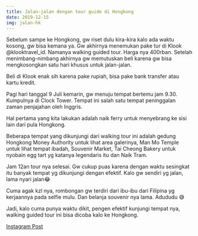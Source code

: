 ```yaml
---
title: Jalan-jalan dengan tour guide di Hongkong
date: 2019-12-15
img: jalan-hk
---
```

Sebelum sampe ke Hongkong, gw riset dulu kira-kira kalo ada waktu kosong, gw bisa kemana ya. Gw akhirnya menemukan pake tur di Klook @klooktravel_id. Namanya walking guided tour. Harga nya 400rban. Setelah menimbang-nimbang akhirnya gw memutuskan beli karena gw bisa mengkosongkan satu hari khusus untuk jalan-jalan.

Beli di Klook enak sih karena pake rupiah, bisa pake bank transfer atau kartu kredit.

Pagi hari tanggal 9 Juli kemarin, gw menuju tempat bertemu jam 9.30. Kumpulnya di Clock Tower. Tempat ini salah satu tempat peninggalan zaman penjajahan oleh Inggris.

Hal pertama yang kita lakukan adalah naik ferry untuk menyebrang ke sisi lain dari pula Hongkong.

Beberapa tempat yang dikunjungi dari walking tour ini adalah gedung Hongkong Money Authority untuk lihat area galerinya, Man Mo Temple untuk lihat tempat ibadah, Souvenir Market, Tai Cheong Bakery untuk nyobain egg tart yg katanya legendaris itu dan Naik Tram.

Jam 12an tour nya selesai. Gw cukup puas karena dengan waktu sesingkat itu banyak tempat yg dikunjungi dengan efektif. Kalo gw sendiri yg jalan, lama nyari jalan😂

Cuma agak kzl nya, rombongan gw terdiri dari ibu-ibu dari Filipina yg kerjaannya pada selfie mulu. Dan belanja souvenir nya lama. Adududu  😅

Jadi, kalo cuma punya waktu dikit, pengen efektif kunjungi tempat nya, walking guided tour ini bisa dicoba kalo ke Hongkong.

[Instagram Post](https://www.instagram.com/p/Bz17NOqA6LW/)

